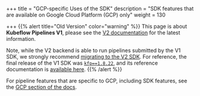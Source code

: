 +++
title = "GCP-specific Uses of the SDK"
description = "SDK features that are available on Google Cloud Platform (GCP) only"
weight = 130
                    
+++
{{% alert title="Old Version" color="warning" %}}
This page is about __Kubeflow Pipelines V1__, please see the [V2 documentation](/docs/components/pipelines) for the latest information.

Note, while the V2 backend is able to run pipelines submitted by the V1 SDK, we strongly recommend [migrating to the V2 SDK](/docs/components/pipelines/user-guides/migration).
For reference, the final release of the V1 SDK was [`kfp==1.8.22`](https://pypi.org/project/kfp/1.8.22/), and its reference documentation is [available here](https://kubeflow-pipelines.readthedocs.io/en/1.8.22/).
{{% /alert %}}

For pipeline features that are specific to GCP, including SDK features, see the 
[GCP section of the docs](https://googlecloudplatform.github.io/kubeflow-gke-docs/docs/pipelines/).
